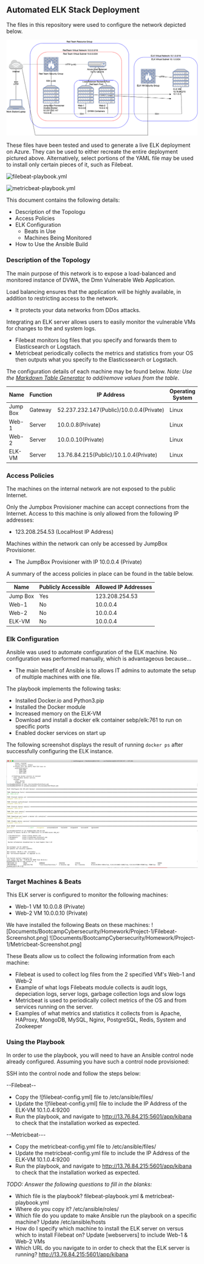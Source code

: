 ## Automated ELK Stack Deployment

The files in this repository were used to configure the network depicted below.

![Documents/BootcampCybersecurity/Homework/Project-1/Project-1-ELK-Stack.png](Project-1-ELK-Stack.png)

These files have been tested and used to generate a live ELK deployment on Azure. They can be used to either recreate the entire deployment pictured above. Alternatively, select portions of the YAML file may be used to install only certain pieces of it, such as Filebeat.

  ![filebeat-playbook.yml](filebeat-playbook.yml)
  
  ![metricbeat-playbook.yml](metricbeat-playbook.yml)

This document contains the following details:
- Description of the Topologu
- Access Policies
- ELK Configuration
  - Beats in Use
  - Machines Being Monitored
- How to Use the Ansible Build


### Description of the Topology

The main purpose of this network is to expose a load-balanced and monitored instance of DVWA, the Dmn Vulnerable Web Application.

Load balancing ensures that the application will be highly available, in addition to restricting access to the network.
- It protects your data networks from DDos attacks.

Integrating an ELK server allows users to easily monitor the vulnerable VMs for changes to the  and system logs.
- Filebeat monitors log files that you specify and forwards them to Elasticsearch or Logstach.
- Metricbeat periodically collects the metrics and statistics from your OS then outputs what you specify to the Elasticssearch or Logstach.

The configuration details of each machine may be found below.
_Note: Use the [Markdown Table Generator](http://www.tablesgenerator.com/markdown_tables) to add/remove values from the table_.

| Name     | Function | IP Address                                 | Operating System |
|----------|----------|--------------------------------------------|------------------|
| Jump Box | Gateway  | 52.237.232.147(Public)/10.0.0.4(Private)   | Linux            |
| Web-1    | Server   | 10.0.0.8(Private)                          | Linux            |
| Web-2    | Server   | 10.0.0.10(Private)                         | Linux            |
| ELK-VM   | Server   | 13.76.84.215(Public)/10.1.0.4(Private)     | Linux            |

### Access Policies

The machines on the internal network are not exposed to the public Internet. 

Only the Jumpbox Provisioner machine can accept connections from the Internet. Access to this machine is only allowed from the following IP addresses:
- 123.208.254.53 (LocalHost IP Address)

Machines within the network can only be accessed by JumpBox Provisioner.
- The JumpBox Provisioner with IP 10.0.0.4 (Private)

A summary of the access policies in place can be found in the table below.

| Name     | Publicly Accessible | Allowed IP Addresses |
|----------|---------------------|----------------------|
| Jump Box | Yes                 | 123.208.254.53       |
| Web-1    | No                  | 10.0.0.4             |
| Web-2    | No                  | 10.0.0.4             |
| ELK-VM   | No                  | 10.0.0.4             |

### Elk Configuration

Ansible was used to automate configuration of the ELK machine. No configuration was performed manually, which is advantageous because...
- The main benefit of Ansible is to allows IT admins to automate the setup of multiple machines with one file.

The playbook implements the following tasks:
- Installed Docker.io and Python3.pip
- Installed the Docker module
- Increased memory on the ELK-VM
- Download and install a docker elk container sebp/elk:761 to run on specific ports
- Enabled docker services on start up

The following screenshot displays the result of running `docker ps` after successfully configuring the ELK instance.

![Documents/BootcampCybersecurity/Homework/Project-1/ELK-Screenshot.png](ELK-Screenshot.png)

### Target Machines & Beats
This ELK server is configured to monitor the following machines:
- Web-1 VM 10.0.0.8 (Private)
- Web-2 VM 10.0.0.10 (Private)

We have installed the following Beats on these machines:
![Documents/BootcampCybersecurity/Homework/Project-1/Filebeat-Screenshot.png]
![Documents/BootcampCybersecurity/Homework/Project-1/Metricbeat-Screenshot.png]

These Beats allow us to collect the following information from each machine:
- Filebeat is used to collect log files from the 2 specified VM's Web-1 and Web-2
- Example of what logs Filebeats module collects is audit logs, depeciation logs, server logs, garbage collection logs and slow logs
- Metricbeat is used to periodically collect metrics of the OS and from services running on the server.
- Examples of what metrics and statistics it collects from is Apache, HAProxy, MongoDB, MySQL, Nginx, PostgreSQL, Redis, System and Zookeeper


### Using the Playbook
In order to use the playbook, you will need to have an Ansible control node already configured. Assuming you have such a control node provisioned: 

SSH into the control node and follow the steps below:

--Filebeat--

- Copy the ![filebeat-config.yml] file to /etc/ansible/files/
- Update the ![filebeat-config.yml] file to include the IP Address of the ELK-VM 10.1.0.4:9200
- Run the playbook, and navigate to http://13.76.84.215:5601/app/kibana to check that the installation worked as expected.

--Metricbeat---

- Copy the metricbeat-config.yml file to /etc/ansible/files/
- Update the metricbeat-config.yml file to include the IP Address of the ELK-VM 10.1.0.4:9200
- Run the playbook, and navigate to http://13.76.84.215:5601/app/kibana to check that the installation worked as expected.

_TODO: Answer the following questions to fill in the blanks:_
- Which file is the playbook? filebeat-playbook.yml & metricbeat-playbook.yml
- Where do you copy it? /etc/ansible/roles/
- Which file do you update to make Ansible run the playbook on a specific machine? Update /etc/ansible/hosts 
- How do I specify which machine to install the ELK server on versus which to install Filebeat on? Update [webservers] to include Web-1 & Web-2 VMs
- Which URL do you navigate to in order to check that the ELK server is running? http://13.76.84.215:5601/app/kibana
